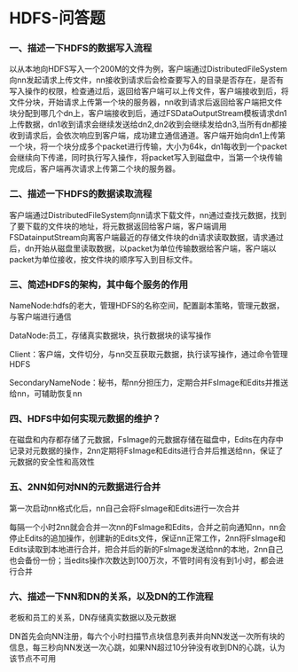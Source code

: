 # HDFS-问答题

### 一、描述一下HDFS的数据写入流程

​		以从本地向HDFS写入一个200M的文件为例，客户端通过DistributedFileSystem向nn发起请求上传文件，nn接收到请求后会检查要写入的目录是否存在，是否有写入操作的权限，检查通过后，返回给客户端可以上传文件，客户端接收到后，将文件分块，开始请求上传第一个块的服务器，nn收到请求后返回给客户端把文件块分配到哪几个dn上，客户端接收到后，通过FSDataOutputStream模板请求dn1上传数据，dn1收到请求会继续发送给dn2,dn2收到会继续发给dn3,当所有dn都接收到请求后，会依次响应到客户端，成功建立通信通道。客户端开始向dn1上传第一个块，将一个块分成多个packet进行传输，大小为64k，dn1每收到一个packet会继续向下传递，同时执行写入操作，将packet写入到磁盘中，当第一个块传输完成后，客户端再次请求上传第二个块的服务器。

### 二、描述一下HDFS的数据读取流程

​		客户端通过DistributedFileSystem向nn请求下载文件，nn通过查找元数据，找到了要下载的文件块的地址，将元数据返回给客户端，客户端调用FSDatainputStream向离客户端最近的存储文件块的dn请求读取数据，请求通过后，dn开始从磁盘里读取数据，以packet为单位传输数据给客户端，客户端以packet为单位接收，按文件块的顺序写入到目标文件。

### 三、简述HDFS的架构，其中每个服务的作用

NameNode:hdfs的老大，管理HDFS的名称空间，配置副本策略，管理元数据，与客户端进行通信

DataNode:员工，存储真实数据块，执行数据块的读写操作

Client：客户端，文件切分，与nn交互获取元数据，执行读写操作，通过命令管理HDFS

SecondaryNameNode：秘书，帮nn分担压力，定期合并FsImage和Edits并推送给nn，可辅助恢复nn

### 四、HDFS中如何实现元数据的维护？

在磁盘和内存都存储了元数据，FsImage的元数据存储在磁盘中，Edits在内存中记录对元数据的操作，2nn定期将FsImage和Edits进行合并后推送给nn，保证了元数据的安全性和高效性

### 五、2NN如何对NN的元数据进行合并

第一次启动nn格式化后，nn自己会将FsImage和Edits进行一次合并

每隔一个小时2nn就会合并一次nn的FsImage和Edits，合并之前向通知nn，nn会停止Edits的追加操作，创建新的Edits文件，保证nn正常工作，2nn将FsImage和Edits读取到本地进行合并，把合并后的新的FsImage发送给nn的本地，2nn自己也会备份一份；当edits操作次数达到100万次，不管时间有没有到1小时，都会进行合并

### 六、描述一下NN和DN的关系，以及DN的工作流程

老板和员工的关系，DN存储真实数据以及元数据

DN首先会向NN注册，每六个小时扫描节点块信息列表并向NN发送一次所有块的信息，每三秒向NN发送一次心跳，如果NN超过10分钟没有收到DN的心跳，认为该节点不可用